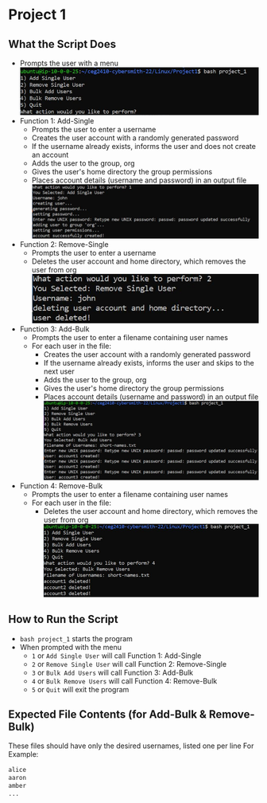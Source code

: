 # Project 1

## What the Script Does

- Prompts the user with a menu   
  ![user menu](https://github.com/cybersmith22/portfolio/blob/d1e50bd67882c60be8b65f16dbd3c55a4dd7b50c/User-Management-Scripts/images/menu.JPG)
- Function 1: Add-Single
  - Prompts the user to enter a username 
  - Creates the user account with a randomly generated password
  - If the username already exists, informs the user and does not create an account
  - Adds the user to the group, org
  - Gives the user's home directory the group permissions
  - Places account details (username and password) in an output file  
  ![function 1](https://github.com/cybersmith22/portfolio/blob/d1e50bd67882c60be8b65f16dbd3c55a4dd7b50c/User-Management-Scripts/images/add-single.JPG)
- Function 2: Remove-Single
  - Prompts the user to enter a username
  - Deletes the user account and home directory, which removes the user from org  
  ![function 2](https://github.com/cybersmith22/portfolio/blob/d1e50bd67882c60be8b65f16dbd3c55a4dd7b50c/User-Management-Scripts/images/remove-single.JPG)
- Function 3: Add-Bulk
  - Prompts the user to enter a filename containing user names
  - For each user in the file:
    - Creates the user account with a randomly generated password
    - If the username already exists, informs the user and skips to the next user
    - Adds the user to the group, org
    - Gives the user's home directory the group permissions
    - Places account details (username and password) in an output file  
  ![function 3](https://github.com/cybersmith22/portfolio/blob/d1e50bd67882c60be8b65f16dbd3c55a4dd7b50c/User-Management-Scripts/images/add-bulk.JPG) 
- Function 4: Remove-Bulk
  - Prompts the user to enter a filename containing user names
  - For each user in the file:
    - Deletes the user account and home directory, which removes the user from org  
  ![function 4](https://github.com/cybersmith22/portfolio/blob/d1e50bd67882c60be8b65f16dbd3c55a4dd7b50c/User-Management-Scripts/images/remove-bulk.JPG)

## How to Run the Script

- `bash project_1` starts the program
- When prompted with the menu
  - `1` or `Add Single User` will call Function 1: Add-Single
  - `2` or `Remove Single User` will call Function 2: Remove-Single
  - `3` or `Bulk Add Users` will call Function 3: Add-Bulk
  - `4` or `Bulk Remove Users` will call Function 4: Remove-Bulk
  - `5` or `Quit` will exit the program

## Expected File Contents (for Add-Bulk & Remove-Bulk)

These files should have only the desired usernames, listed one per line
For Example: 
  ```
  alice
  aaron
  amber
  ...
  ``` 
